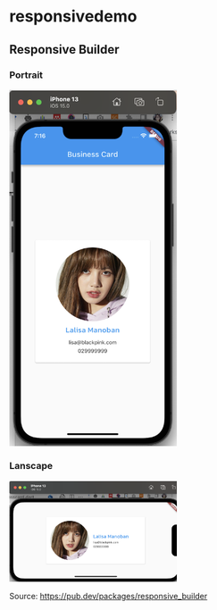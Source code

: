 # responsivedemo

## Responsive Builder

### Portrait

<img src="assets/images/portrait.png" width="300px">

### Lanscape

<img src="assets/images/landscape.png" width="300px">

Source: https://pub.dev/packages/responsive_builder
